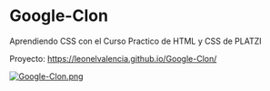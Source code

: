 # Google-Clon
Aprendiendo CSS con el Curso Practico de HTML y CSS de PLATZI

Proyecto: https://leonelvalencia.github.io/Google-Clon/

[![Google-Clon.png](https://i.postimg.cc/YqtPcfWH/Google-Clon.png)](https://postimg.cc/rzYjx4jn)
